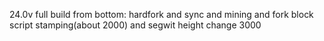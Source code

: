 24.0v full build from bottom: hardfork and sync and mining and fork block script stamping(about 2000)
and segwit height change 3000
